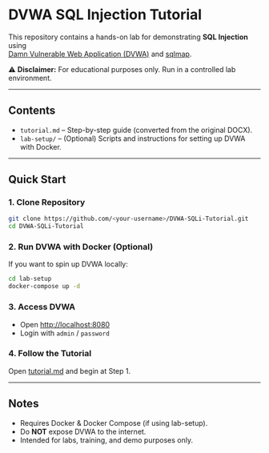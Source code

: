 # DVWA SQL Injection Tutorial

This repository contains a hands-on lab for demonstrating **SQL Injection** using  
[Damn Vulnerable Web Application (DVWA)](http://www.dvwa.co.uk/) and [sqlmap](https://sqlmap.org/).

⚠️ **Disclaimer:** For educational purposes only. Run in a controlled lab environment.

---

## Contents
- `tutorial.md` – Step-by-step guide (converted from the original DOCX).
- `lab-setup/` – (Optional) Scripts and instructions for setting up DVWA with Docker.

---

## Quick Start

### 1. Clone Repository
```bash
git clone https://github.com/<your-username>/DVWA-SQLi-Tutorial.git
cd DVWA-SQLi-Tutorial
```

### 2. Run DVWA with Docker (Optional)
If you want to spin up DVWA locally:

```bash
cd lab-setup
docker-compose up -d
```

### 3. Access DVWA
- Open [http://localhost:8080](http://localhost:8080)
- Login with `admin` / `password`

### 4. Follow the Tutorial
Open [tutorial.md](tutorial.md) and begin at Step 1.

---

## Notes
- Requires Docker & Docker Compose (if using lab-setup).
- Do **NOT** expose DVWA to the internet.
- Intended for labs, training, and demo purposes only.
